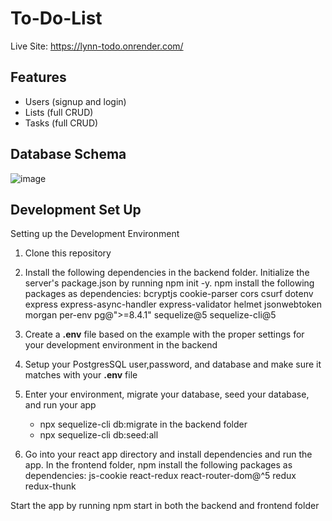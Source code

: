 # To-Do-List

Live Site: https://lynn-todo.onrender.com/


## Features
- Users (signup and login)
- Lists (full CRUD)
- Tasks (full CRUD)

## Database Schema
![image](https://user-images.githubusercontent.com/100899731/220232766-6dbfbe0f-a68c-4018-a874-b9348b3efc04.png)

## Development Set Up
Setting up the Development Environment
1. Clone this repository
2. Install the following dependencies in the backend folder. Initialize the server's package.json by running npm init -y. 
npm install the following packages as dependencies:
bcryptjs
cookie-parser
cors
csurf
dotenv
express
express-async-handler
express-validator
helmet
jsonwebtoken
morgan
per-env
pg@">=8.4.1"
sequelize@5
sequelize-cli@5

3. Create a **.env** file based on the example with the proper settings for your development environment in the backend
4. Setup your PostgresSQL user,password, and database and make sure it matches with your **.env** file
5. Enter your environment, migrate your database, seed your database, and run your app
    - npx sequelize-cli db:migrate in the backend folder
    - npx sequelize-cli db:seed:all

6. Go into your react app directory and install dependencies and run the app. In the frontend folder, npm install the following packages as dependencies:
js-cookie
react-redux
react-router-dom@^5
redux
redux-thunk

Start the app by running npm start in both the backend and frontend folder

